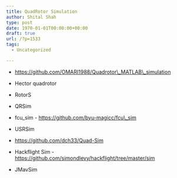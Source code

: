 ```yaml
---
title: QuadRotor Simulation
author: Shital Shah
type: post
date: 1970-01-01T00:00:00+00:00
draft: true
url: /?p=1533
tags:
  - Uncategorized

---
```

- https://github.com/OMARI1988/Quadrotor\_MATLAB\_simulation

- Hector quadrotor

- RotorS

- QRSim

- fcu\_sim - https://github.com/byu-magicc/fcu\_sim

- USRSim

- https://github.com/dch33/Quad-Sim

- Hackflight Sim - https://github.com/simondlevy/hackflight/tree/master/sim

- JMavSim